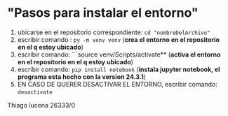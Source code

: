 # "Pasos para instalar el entorno"
1. ubicarse en el repositorio correspondiente: ```cd "nombreDelArchivo"``` 
2. escribir comando : ```py -m venv venv``` (**crea el entorno en el repositorio en el q estoy ubicado**)
3. escribir comando: ```source venv/Scripts/activate** (**activa el entorno en el repositorio en el q estoy ubicado**)
4. escribir comando: ```pip install notebook``` (**instala jupyter notebook, el programa esta hecho con la version 24.3.1**)
5. EN CASO DE QUERER DESACTIVAR EL ENTORNO, escribir comando: ```desactivate``` 

Thiago lucena
26333/0
